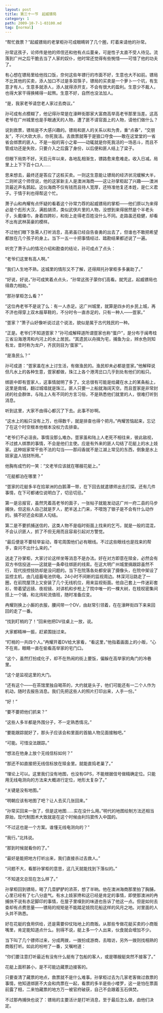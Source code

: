 ```yaml
---
layout: post
title: 第三十一节　起威镖局
category: 1
path: 2009-10-7-1-03100.md
tag: [normal]
---
```


“帮忙救票？”起威镖局的老掌柜孙可成眼睛转了几个圈，盯着来请他的孙常。

孙常这孩子，论师传是他的师侄还和他有点瓜蔓亲，可是性子太直不受人待见。流落到广州之后干脆去当了人家的奴仆，他时常还觉得有些惋惜――可惜了他的功夫了。

有心想在镖局里给他找口饭，奈何这些年镖行的市面不好，生意也大不如前。镖局不比其他的买卖，添人加口不过是多双筷子，镖局的买卖是一个萝卜一个坑，有生意才有人，生意多就添人，添人就得添开支，不会有很大的盈利。生意少不裁人，也得大家干得换稀得一起熬。生意不好，自然也没法加人。

“是，我家老爷请您老人家过去商议。”

孙可成有点模糊了，他记得孙常是在濠畔街那家大富商高举高老爷那里当差。这高老爷在广州城里也是手眼通天的人物，遭了匪不请官面上的人物，请他们做什么？

说到救票，镖局是不大感兴趣的。镖局和匪人的关系以和为贵，重“点春”，“交朋友”，不兴大砍大杀，你死我活。去救票就等于是狼口夺食――敢在这堂堂的一省省会绑票的匪人，不是一般的宵小之辈――动辄就是你死我活的一场恶斗，而且不管成功还是失败，只要介入之后露了身份，以后便和匪人结上了梁子。

但眼下局势不好。天启元年以来，各地乱相渐生，镖路愈来愈难走。收入日减。局里上上下下百十口人……

思来想去，最终还是答应了这桩买卖。一则这生意能让镖局的经济状况缓解大半，二则听这个师侄说，他的这家新主人是澳洲海商――这让孙掌柜起了兴趣――澳洲货最近声名鹊起。这伙海商不仅有钱而且待人宽厚，还特准他复还本姓，是仁义君子。于情于利也得帮这个忙。

萧子山和冉耀有点怀疑的看着这个孙常力荐的起威镖局的掌柜――他们原以为来得必是个彪形大汉，满脸胡须，类似武侠片里的人物，没想到来得居然是个半老头子，头戴缣巾，身着四跨衫，和街上走得老百姓没什么不同。走路虽还稳健，却看不出有武林英豪的模样。

不过他们眼下急需人打听消息，高弟虽已经自告奋勇的出去了，但谁也不敢把希望都放在几个孩子的身上。当下一五一十把事情经过、踏勘结果都述说了一遍。

听完了萧子山的情况介绍和勘查的结论，孙可成点了点头：

“老爷们这里有高人啊。”

“我们人生地不熟，这城里的情形又不了解，还得拜托孙掌柜多多襄助了。”

“好说，好说，”孙可成笑着点点头，“孙常这孩子蒙你们高看。就凭这，起威镖局也得鼎力相助。”

“那孙掌柜怎么看？”

“这位冉老爷不是说了么：有一人赤足。这广州城里，就算是四乡的乡民上城，再不济也得穿上双木屐草鞋的，不分时令一直赤足的，只有一种人――疍家。”

“疍家？”萧子山好像听说过这个说法，貌似是属于古代贱民的一种。

“正是。老爷们不知道疍家？”孙可成解释道所谓疍家也称“蛋户”，是分布于闽粤桂三省沿海港湾和内河上的水上居民。“其遗民以舟揖为宅，捕鱼为业，辨水色则知有龙，昔时称为龙户，齐民则目为‘蛋家’”。

“是渔民么？”

孙可成道：“疍家虽在水上讨生活，有做渔民的。渔民却未必都是疍家。”他解释说但凡水上的各种生意，疍家都做，珠江上各个港湾岔口几乎到处有他们的船只。

绑匪中即有疍家人，这事情就明了多了。文总很有可能是给藏在水上的某条船上，这里是南城，翻过城墙就是珠江。匪人只要一上船就海阔天空。而且疍家是非常封闭的社会群体，与陆上人有不同的方言习俗，不是熟悉他们就里的人，很难打听到消息。

听到这里，大家不由得心都沉了下去。此事不妙啊。

“这水上的船只没有上万，也得数千，就是排查也得个把月。”冉耀苦恼起来，忘记了在这个时空根本他根本没权力去排查。

“老爷们不必沮丧。事情没那么难办。疍家虽和陆上人老死不相往来，彼此敌视，不过掳人绑票的事情，不会是他们主使。应是有外来的匪人勾结了花艇上的水上妓家。这种妓家常干些不法的勾当――那闷香就不是江湖上常见的东西，倒象是水上妓家盗人钱财所用。”

他胸有成竹的一笑：“文老爷应该就在哪艘花艇上。”

“花艇都泊在哪里？”

“疍家的花艇多半在拾翠洲的白鹅潭一带，在下回去就遣镖师出去打探。还有几件事情，在下可都诸位说明白了，切忌切忌。”

第一是忌报官，虽然凭着高老爷的面子，一张帖子就能发动这广州一府二县的马步捕快，但这些人自己就是歹人，肥羊送上门来，不喂饱了银子是不会有什么动作的。搞不好还会和匪人勾结。

第二是不要抓捕送信的，这类人物不是临时街面上找来的乞丐，就是一般的混混，不会认识匪人，抓了不但无用而且容易引起对方警觉。

“最后便是不要轻举妄动，尊宅周围他们必有眼线。不过这些眼线也是找来的帮手，查问不出什么来的。”

送走了孙掌柜，大家讨论这样坐等消息不是办法。好在对方即意在赎金，必然会有双方书信投送――这就是一条牵往绑匪的线索。在这大明广州城里搞跟踪虽然不行，现代技控技防却是没问题的。当下在院落各处都安装了摄像头，在院中架设了监控主机，由几组蓄电池供电。24小时不间断的监视周边。林深河沿路走了一圈，在前院屋顶上又安装了几个无线机位，用来监视街面。他自己套上一件迷彩套衫，带着望远镜、夜视镜、对讲机和步枪上了院中唯一的一棵大树，在枝杈密集间搭上一个铺，和北炜轮流值班，随时准备应变。

冉耀则换上小厮的衣服，腰间带一个DV，由赵常引领着，在在濠畔街四下来来回回的走了一番。

“找到盯梢的了！”回来他把DV往桌上一放，说。

大家都精神一振，赶紧围拢过来。

“盯梢的一共四个人。”冉耀开着DV给大家看，“看这里，”他指着画面上的小贩，“心不在焉，眼睛一直在偷看高举家的宅门口。

“这个，虽然打扮成化子，却不在热闹的街上要饭，偏躲在高举家的角门的冷巷里。

“这个是监视这里的大门。

“还有这个――在茶馆里独自喝茶的，大约就是头子，他们可能还有一二个人作为机动，随时去报告消息。我们先把这些人的照片打印出来，人手一份。”

“好！”

“要不要把他们抓来？”

“这些人多半都是外围分子，不一定熟悉情况。”

“要能跟踪就好了，那头子应该会和里面的首脑人物见面接触吧。”

“可能。可惜没法跟踪。”

“想法在他身上放个无线信标如何？”

“那还不如直接把无线信标放在赎金里。就能直捣老巢了。”

“理论上可以。这里我们没有地图，也没有GPS，不能根据信号做精确定位。只能用无线电测向的方法来大概进行定位，地形太复杂了。”

“关键是没有地图。”

“明朝应该有地图了吧？让人去买几张回来。”

“孙常买回来一张了，但是这地图……实在没什么用。”明代的地图绘制方法还相当原始，现代制图术大致就是在这个时候由利玛窦传入中国的。

“不过这也是一个方案。谁懂无线电测向的？”

“我行。”北炜说。

“那到时候就看你的了。”

“最好是能把地方打听出来，我们直接杀过去救人。”

“问题不大，看那孙掌柜的意思，这几天就能找到下落似的。”

“不知道文总现在怎么样了。”

孙掌柜回到镖局，喝了几壶酽酽的浓茶，想了半晌。他在澳洲海商那里拍了胸脯，心里已经有了七八分底气。有水上妓家搀和这已经是肯定的事情，即使那澳洲的冉捕快不说有赤足脚印的事情，在屋子里嗅到的味道也告诉了他这一点。但是如何去查却有点费思量――镖局的规矩是不能踏足妓院花船这样的风月之地。对里面的人头并不熟悉。

好在花艇的食用供给，还是需要仰仗陆地上的商贩。从那些专做花艇买卖的小商贩嘴里，肯定能知道点什么。别得不说，艇上多一个人出来，伙食就会增加不少。

当下叫了几个镖师过来，分成两拨，一拨扮成游商，去暗访，另外一拨则找相熟的商贩打听。如此的吩咐了一番，又嘱咐道：

“你们要注意打听最近有没有什么艇有了包船的客人，或是哪艘艇突然不接客了。”

花艇上面积甚小，是不可能边藏票边接客的。

只要查清了藏票的地点，救票就不是什么难事。孙掌柜过去为几家老客做过救票的事情，他知道绑匪不大会和肉票在一起，看票的多半是些小喽罗，这一是怕在票面前露了相，二来怕藏票的地方万一被官府破获，自己不会跟着玉石俱焚。

不过那冉捕快也说了：镖局的主要活计是打听消息，至于最后怎么做，由他们决定。

